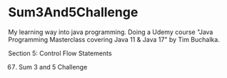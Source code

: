 # Sum3And5Challenge
My learning way into java programming. Doing a Udemy course "Java Programming Masterclass covering Java 11 & Java 17" by Tim Buchalka.

Section 5: Control Flow Statements

67. Sum 3 and 5 Challenge
